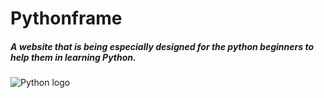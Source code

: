 # Pythonframe 
##### A website that is being especially designed for the python beginners to help them in learning Python.
![Python logo](http://15809-presscdn-0-93.pagely.netdna-cdn.com/wp-content/uploads/2016/02/MTE5NDg0MDYxMTk4NTUwNTQz.png)